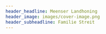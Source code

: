 ```yaml
---
header_headline: Meenser Landhoning 
header_image: images/cover-image.png
header_subheadline: Familie Streit
---
```

